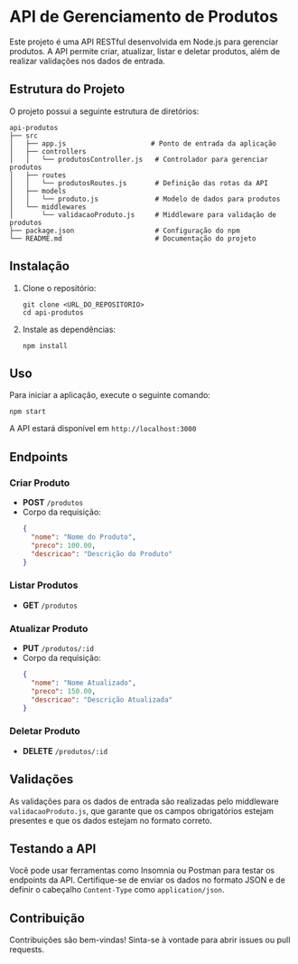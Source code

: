 # API de Gerenciamento de Produtos

Este projeto é uma API RESTful desenvolvida em Node.js para gerenciar produtos. A API permite criar, atualizar, listar e deletar produtos, além de realizar validações nos dados de entrada.

## Estrutura do Projeto

O projeto possui a seguinte estrutura de diretórios:

```
api-produtos
├── src
│   ├── app.js                     # Ponto de entrada da aplicação
│   ├── controllers
│   │   └── produtosController.js   # Controlador para gerenciar produtos
│   ├── routes
│   │   └── produtosRoutes.js       # Definição das rotas da API
│   ├── models
│   │   └── produto.js              # Modelo de dados para produtos
│   └── middlewares
│       └── validacaoProduto.js     # Middleware para validação de produtos
├── package.json                    # Configuração do npm
└── README.md                       # Documentação do projeto
```

## Instalação

1. Clone o repositório:
   ```
   git clone <URL_DO_REPOSITORIO>
   cd api-produtos
   ```

2. Instale as dependências:
   ```
   npm install
   ```

## Uso

Para iniciar a aplicação, execute o seguinte comando:

```
npm start
```

A API estará disponível em `http://localhost:3000`

## Endpoints

### Criar Produto

- **POST** `/produtos`
- Corpo da requisição:
  ```json
  {
    "nome": "Nome do Produto",
    "preco": 100.00,
    "descricao": "Descrição do Produto"
  }
  ```

### Listar Produtos

- **GET** `/produtos`

### Atualizar Produto

- **PUT** `/produtos/:id`
- Corpo da requisição:
  ```json
  {
    "nome": "Nome Atualizado",
    "preco": 150.00,
    "descricao": "Descrição Atualizada"
  }
  ```

### Deletar Produto

- **DELETE** `/produtos/:id`

## Validações

As validações para os dados de entrada são realizadas pelo middleware `validacaoProduto.js`, que garante que os campos obrigatórios estejam presentes e que os dados estejam no formato correto.

## Testando a API

Você pode usar ferramentas como Insomnia ou Postman para testar os endpoints da API. Certifique-se de enviar os dados no formato JSON e de definir o cabeçalho `Content-Type` como `application/json`.

## Contribuição

Contribuições são bem-vindas! Sinta-se à vontade para abrir issues ou pull requests.
